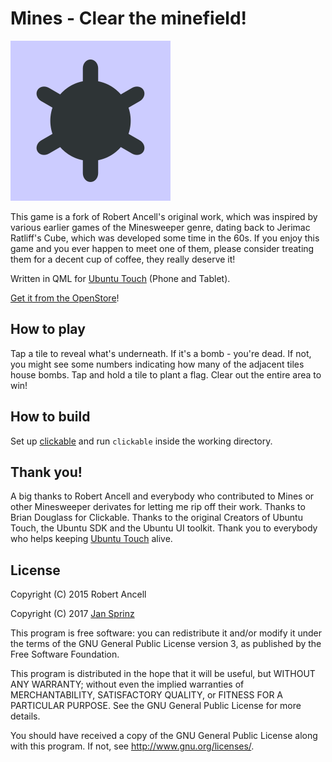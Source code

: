# Mines - Clear the minefield!

[![Mines](assets/Mines.png)](https://open.uappexplorer.com/app/Mines.neothethird)

This game is a fork of Robert Ancell's original work, which was inspired by various earlier games of the Minesweeper genre, dating back to Jerimac Ratliff's Cube, which was developed some time in the 60s. If you enjoy this game and you ever happen to meet one of them, please consider treating them for a decent cup of coffee, they really deserve it!

Written in QML for [Ubuntu Touch](https://ubports.com) (Phone and Tablet).

[Get it from the OpenStore](https://open.uappexplorer.com/app/mines.neothethird)!

## How to play

Tap a tile to reveal what's underneath. If it's a bomb - you're dead. If not, you might see some numbers indicating how many of the adjacent tiles house bombs. Tap and hold a tile to plant a flag. Clear out the entire area to win!

## How to build

Set up [clickable](https://github.com/bhdouglass/clickable) and run `clickable` inside the working directory.

## Thank you!

A big thanks to Robert Ancell and everybody who contributed to Mines or other Minesweeper derivates for letting me rip off their work. Thanks to Brian Douglass for Clickable. Thanks to the original Creators of Ubuntu Touch, the Ubuntu SDK and the Ubuntu UI toolkit. Thank you to everybody who helps keeping [Ubuntu Touch](https://ubports.com) alive.

## License

Copyright (C) 2015 Robert Ancell

Copyright (C) 2017 [Jan Sprinz](https://neothethird.de/)

This program is free software: you can redistribute it and/or modify it under the terms of the GNU General Public License version 3, as published
by the Free Software Foundation.

This program is distributed in the hope that it will be useful, but WITHOUT ANY WARRANTY; without even the implied warranties of MERCHANTABILITY, SATISFACTORY QUALITY, or FITNESS FOR A PARTICULAR PURPOSE.  See the GNU General Public License for more details.

You should have received a copy of the GNU General Public License along with this program.  If not, see <http://www.gnu.org/licenses/>.

